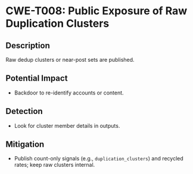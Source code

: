 # CWE-T008: Public Exposure of Raw Duplication Clusters

## Description
Raw dedup clusters or near-post sets are published.

## Potential Impact
- Backdoor to re-identify accounts or content.

## Detection
- Look for cluster member details in outputs.

## Mitigation
- Publish count-only signals (e.g., `duplication_clusters`) and recycled rates; keep raw clusters internal.
